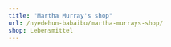 ```yaml
---
title: "Martha Murray's shop"
url: /nyedehun-babaibu/martha-murrays-shop/
shop: Lebensmittel
---
```

